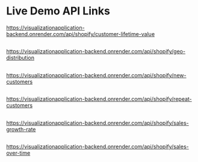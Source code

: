 # Live Demo API Links
https://visualizationapplication-backend.onrender.com/api/shopify/customer-lifetime-value 
##
https://visualizationapplication-backend.onrender.com/api/shopify/geo-distribution
##
https://visualizationapplication-backend.onrender.com/api/shopify/new-customers
##
https://visualizationapplication-backend.onrender.com/api/shopify/repeat-customers
##
https://visualizationapplication-backend.onrender.com/api/shopify/sales-growth-rate
##
https://visualizationapplication-backend.onrender.com/api/shopify/sales-over-time
